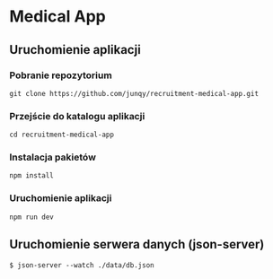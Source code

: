 # Medical App

## Uruchomienie aplikacji

### Pobranie repozytorium

```
git clone https://github.com/junqy/recruitment-medical-app.git
```

### Przejście do katalogu aplikacji

```
cd recruitment-medical-app
```

### Instalacja pakietów

```
npm install
```

### Uruchomienie aplikacji

```
npm run dev
```

## Uruchomienie serwera danych (json-server)

```
$ json-server --watch ./data/db.json
```

